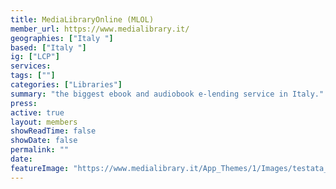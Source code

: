 ```yaml
---
title: MediaLibraryOnline (MLOL) 
member_url: https://www.medialibrary.it/
geographies: ["Italy "]
based: ["Italy "]
ig: ["LCP"] 
services: 
tags: [""]
categories: ["Libraries"]
summary: "the biggest ebook and audiobook e-lending service in Italy."
press:
active: true
layout: members
showReadTime: false
showDate: false
permalink: ""
date: 
featureImage: "https://www.medialibrary.it/App_Themes/1/Images/testata_mlol.svg?v=1"
---
```


